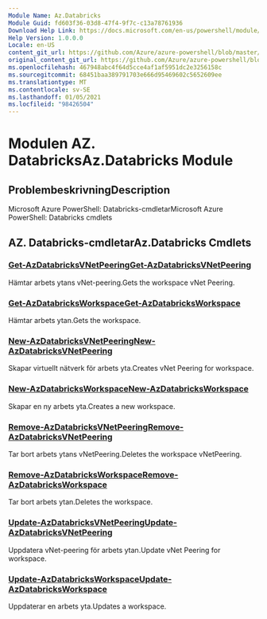 ```yaml
---
Module Name: Az.Databricks
Module Guid: fd603f36-03d8-47f4-9f7c-c13a78761936
Download Help Link: https://docs.microsoft.com/en-us/powershell/module/az.databricks
Help Version: 1.0.0.0
Locale: en-US
content_git_url: https://github.com/Azure/azure-powershell/blob/master/src/Databricks/help/Az.Databricks.md
original_content_git_url: https://github.com/Azure/azure-powershell/blob/master/src/Databricks/help/Az.Databricks.md
ms.openlocfilehash: 467948abc4f64d5cce4af1af5951dc2e3256158c
ms.sourcegitcommit: 68451baa389791703e666d95469602c5652609ee
ms.translationtype: MT
ms.contentlocale: sv-SE
ms.lasthandoff: 01/05/2021
ms.locfileid: "98426504"
---
```

# <span data-ttu-id="a4bae-101">Modulen AZ. Databricks</span><span class="sxs-lookup"><span data-stu-id="a4bae-101">Az.Databricks Module</span></span>
## <span data-ttu-id="a4bae-102">Problembeskrivning</span><span class="sxs-lookup"><span data-stu-id="a4bae-102">Description</span></span>
<span data-ttu-id="a4bae-103">Microsoft Azure PowerShell: Databricks-cmdletar</span><span class="sxs-lookup"><span data-stu-id="a4bae-103">Microsoft Azure PowerShell: Databricks cmdlets</span></span>

## <span data-ttu-id="a4bae-104">AZ. Databricks-cmdletar</span><span class="sxs-lookup"><span data-stu-id="a4bae-104">Az.Databricks Cmdlets</span></span>
### [<span data-ttu-id="a4bae-105">Get-AzDatabricksVNetPeering</span><span class="sxs-lookup"><span data-stu-id="a4bae-105">Get-AzDatabricksVNetPeering</span></span>](Get-AzDatabricksVNetPeering.md)
<span data-ttu-id="a4bae-106">Hämtar arbets ytans vNet-peering.</span><span class="sxs-lookup"><span data-stu-id="a4bae-106">Gets the workspace vNet Peering.</span></span>

### [<span data-ttu-id="a4bae-107">Get-AzDatabricksWorkspace</span><span class="sxs-lookup"><span data-stu-id="a4bae-107">Get-AzDatabricksWorkspace</span></span>](Get-AzDatabricksWorkspace.md)
<span data-ttu-id="a4bae-108">Hämtar arbets ytan.</span><span class="sxs-lookup"><span data-stu-id="a4bae-108">Gets the workspace.</span></span>

### [<span data-ttu-id="a4bae-109">New-AzDatabricksVNetPeering</span><span class="sxs-lookup"><span data-stu-id="a4bae-109">New-AzDatabricksVNetPeering</span></span>](New-AzDatabricksVNetPeering.md)
<span data-ttu-id="a4bae-110">Skapar virtuellt nätverk för arbets yta.</span><span class="sxs-lookup"><span data-stu-id="a4bae-110">Creates vNet Peering for workspace.</span></span>

### [<span data-ttu-id="a4bae-111">New-AzDatabricksWorkspace</span><span class="sxs-lookup"><span data-stu-id="a4bae-111">New-AzDatabricksWorkspace</span></span>](New-AzDatabricksWorkspace.md)
<span data-ttu-id="a4bae-112">Skapar en ny arbets yta.</span><span class="sxs-lookup"><span data-stu-id="a4bae-112">Creates a new workspace.</span></span>

### [<span data-ttu-id="a4bae-113">Remove-AzDatabricksVNetPeering</span><span class="sxs-lookup"><span data-stu-id="a4bae-113">Remove-AzDatabricksVNetPeering</span></span>](Remove-AzDatabricksVNetPeering.md)
<span data-ttu-id="a4bae-114">Tar bort arbets ytans vNetPeering.</span><span class="sxs-lookup"><span data-stu-id="a4bae-114">Deletes the workspace vNetPeering.</span></span>

### [<span data-ttu-id="a4bae-115">Remove-AzDatabricksWorkspace</span><span class="sxs-lookup"><span data-stu-id="a4bae-115">Remove-AzDatabricksWorkspace</span></span>](Remove-AzDatabricksWorkspace.md)
<span data-ttu-id="a4bae-116">Tar bort arbets ytan.</span><span class="sxs-lookup"><span data-stu-id="a4bae-116">Deletes the workspace.</span></span>

### [<span data-ttu-id="a4bae-117">Update-AzDatabricksVNetPeering</span><span class="sxs-lookup"><span data-stu-id="a4bae-117">Update-AzDatabricksVNetPeering</span></span>](Update-AzDatabricksVNetPeering.md)
<span data-ttu-id="a4bae-118">Uppdatera vNet-peering för arbets ytan.</span><span class="sxs-lookup"><span data-stu-id="a4bae-118">Update vNet Peering for workspace.</span></span>

### [<span data-ttu-id="a4bae-119">Update-AzDatabricksWorkspace</span><span class="sxs-lookup"><span data-stu-id="a4bae-119">Update-AzDatabricksWorkspace</span></span>](Update-AzDatabricksWorkspace.md)
<span data-ttu-id="a4bae-120">Uppdaterar en arbets yta.</span><span class="sxs-lookup"><span data-stu-id="a4bae-120">Updates a workspace.</span></span>

